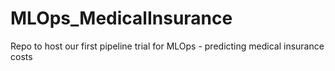 # MLOps_MedicalInsurance
Repo to host our first pipeline trial for MLOps - predicting medical insurance costs
